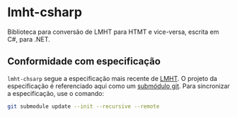 # lmht-csharp
Biblioteca para conversão de LMHT para HTMT e vice-versa, escrita em C#, para .NET.

## Conformidade com especificação 

`lmht-chsarp` segue a especificação mais recente de [LMHT](https://github.com/DesignLiquido/LMHT). O projeto da especificação é referenciado aqui como um [submódulo git](https://git-scm.com/docs/git-submodule/pt_BR). Para sincronizar a especificação, use o comando:

```sh
git submodule update --init --recursive --remote
```